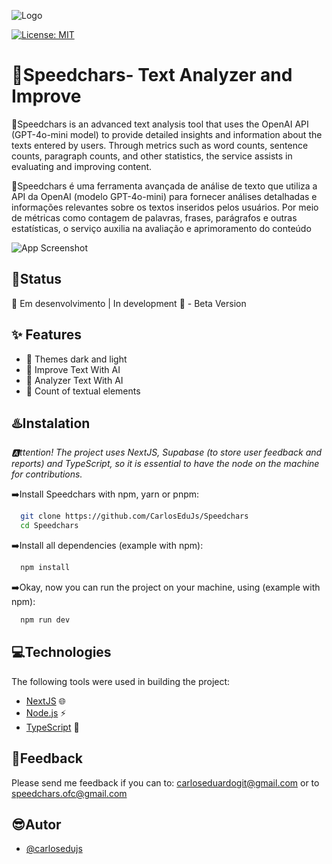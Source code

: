 ![Logo](https://i.postimg.cc/BbnQ7Yr0/Design-sem-nome-removebg-preview.png)

[![License: MIT](https://img.shields.io/badge/License-MIT-blue.svg)](https://opensource.org/licenses/MIT)

# 🧩Speedchars- Text Analyzer and Improve

🎫Speedchars is an advanced text analysis tool that uses the OpenAI API (GPT-4o-mini model) to provide detailed insights and information about the texts entered by users. Through metrics such as word counts, sentence counts, paragraph counts, and other statistics, the service assists in evaluating and improving content.

🎫Speedchars é uma ferramenta avançada de análise de texto que utiliza a API da OpenAI (modelo GPT-4o-mini) para fornecer análises detalhadas e informações relevantes sobre os textos inseridos pelos usuários. Por meio de métricas como contagem de palavras, frases, parágrafos e outras estatísticas, o serviço auxilia na avaliação e aprimoramento do conteúdo

![App Screenshot](https://i.postimg.cc/NfyQyHYp/imagem-2025-02-17-232841051.png)

## 🔧Status

🚧 Em desenvolvimento | In development 🚧 - Beta Version

## ✨ Features

- 💫 Themes dark and light
- 🤖 Improve Text With AI
- 🧠 Analyzer Text With AI
- 🔢 Count of textual elements

## ♨️Instalation

*🅰️ttention! The project uses NextJS, Supabase (to store user feedback and reports) and TypeScript, so it is essential to have the node on the machine for contributions.*

➡️Install Speedchars with npm, yarn or pnpm:

```bash
  git clone https://github.com/CarlosEduJs/Speedchars
  cd Speedchars
```

➡️Install all dependencies (example with npm):
```bash
  npm install
```

➡️Okay, now you can run the project on your machine, using (example with npm):
```bash
  npm run dev
```
    
## 💻Technologies

The following tools were used in building the project:

- [NextJS](https://nextjs.org/) 🌐
- [Node.js](https://nodejs.org/en/) ⚡
- [TypeScript](https://www.typescriptlang.org/) 📝

## 📢Feedback

Please send me feedback if you can to: carloseduardogit@gmail.com or to speedchars.ofc@gmail.com

## 😎Autor

- [@carlosedujs](https://github.com/CarlosEduJs)


